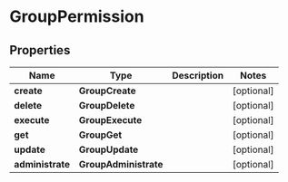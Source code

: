 

# GroupPermission


## Properties

| Name | Type | Description | Notes |
|------------ | ------------- | ------------- | -------------|
|**create** | **GroupCreate** |  |  [optional] |
|**delete** | **GroupDelete** |  |  [optional] |
|**execute** | **GroupExecute** |  |  [optional] |
|**get** | **GroupGet** |  |  [optional] |
|**update** | **GroupUpdate** |  |  [optional] |
|**administrate** | **GroupAdministrate** |  |  [optional] |



